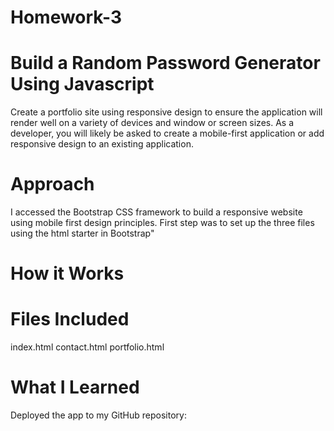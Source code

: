 # Homework-3
# Build a Random Password Generator Using Javascript

Create a portfolio site using responsive design to ensure the application will render well on a variety of devices and window or screen sizes. As a developer, you will likely be asked to create a mobile-first application or add responsive design to an existing application.

# Approach
I accessed the Bootstrap CSS framework to build a responsive website using mobile first design principles. First step was to set up the three files using the html starter in Bootstrap"

# How it Works

# Files Included
index.html
contact.html
portfolio.html

# What I Learned

Deployed the app to my GitHub repository:
<insert link>
<insert link>
  
